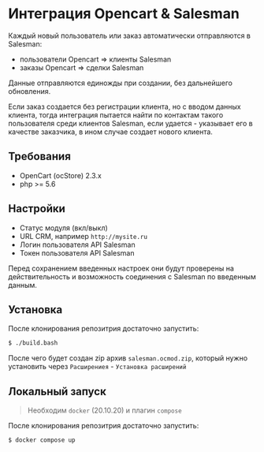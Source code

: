 
# Интеграция Opencart & Salesman

Каждый новый пользователь или заказ автоматически отправляются в Salesman:
* пользователи Opencart => клиенты Salesman
* заказы Opencart => сделки Salesman

Данные отправляются единожды при создании, без дальнейшего обновления.

Если заказ создается без регистрации клиента, но с вводом данных клиента, тогда интеграция пытается найти по контактам такого пользователя среди клиентов Salesman, если удается - указывает его в качестве заказчика, в ином случае создает нового клиента.

## Требования

* OpenCart (ocStore) 2.3.x
* php >= 5.6

## Настройки

* Статус модуля (вкл/выкл)
* URL CRM, например `http://mysite.ru`
* Логин пользователя API Salesman
* Токен пользователя API Salesman

Перед сохранением введенных настроек они будут проверены на действительность и возможность соединения с Salesman по введенным данным.

## Установка

После клонирования репозитрия достаточно запустить:

```bash
$ ./build.bash
```

После чего будет создан zip архив `salesman.ocmod.zip`, который нужно установить через `Расширениея` - `Установка расширений`

## Локальный запуск

> Необходим `docker` (20.10.20) и плагин `compose`

После клонирования репозитрия достаточно запустить:

```bash
$ docker compose up
```

